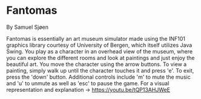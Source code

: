 # Fantomas
By Samuel Sjøen

Fantomas is essentially an art museum simulator made using the INF101 graphics library courtesy of University of Bergen, which itself utilizes Java Swing. You play as a character in an overhead view of the museum, where you can explore the different rooms and look at paintings and just enjoy the beautiful art. You move the character using the arrow buttons. To view a painting, simply walk up until the character touches it and press 'e'. To exit, press the 'down' button. Additional controls include 'm' to mute the music and 'u' to unmute as well as 'esc' to pause the game. 
For a visual representation and explanation -> https://youtu.be/tQP13AHJWeE
